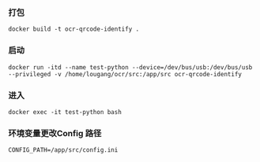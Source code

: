 ### 打包
```shell
docker build -t ocr-qrcode-identify .
```

### 启动
```shell
docker run -itd --name test-python --device=/dev/bus/usb:/dev/bus/usb --privileged -v /home/lougang/ocr/src:/app/src ocr-qrcode-identify
```

### 进入
```shell
docker exec -it test-python bash
```

### 环境变量更改Config 路径
```shell
CONFIG_PATH=/app/src/config.ini
```